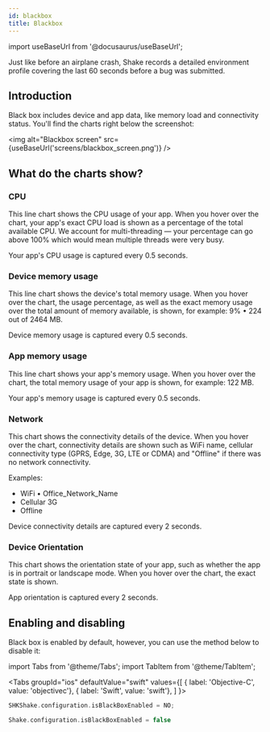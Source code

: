 ```yaml
---
id: blackbox
title: Blackbox
---
```

import useBaseUrl from '@docusaurus/useBaseUrl';

Just like before an airplane crash, Shake records a detailed environment
profile covering the last 60 seconds before a bug was submitted.

## Introduction
Black box includes device and app data, like memory load and connectivity status.
You'll find the charts right below the screenshot:

<img
  alt="Blackbox screen"
  src={useBaseUrl('screens/blackbox_screen.png')}
/>


## What do the charts show?
### CPU
This line chart shows the CPU usage of your app.
When you hover over the chart, your app's exact CPU load is shown as a percentage of the total available CPU.
We account for multi-threading — your percentage can go above 100% which would mean multiple threads were very busy.

Your app's CPU usage is captured every 0.5 seconds.

### Device memory usage
This line chart shows the device's total memory usage.
When you hover over the chart, the usage percentage,
as well as the exact memory usage over the total amount of memory available,
is shown, for example: 9% • 224 out of 2464 MB.

Device memory usage is captured every 0.5 seconds.

### App memory usage
This line chart shows your app's memory usage. When you hover over the chart,
the total memory usage of your app is shown, for example: 122 MB.

Your app's memory usage is captured every 0.5 seconds.

### Network
This chart shows the connectivity details of the device.
When you hover over the chart, connectivity details are shown such as WiFi name,
cellular connectivity type (GPRS, Edge, 3G, LTE or CDMA) and "Offline" if there was no network connectivity.

Examples:
* WiFi • Office_Network_Name
* Cellular 3G
* Offline

Device connectivity details are captured every 2 seconds.

### Device Orientation
This chart shows the orientation state of your app, such as whether the app is in portrait or landscape mode.
When you hover over the chart, the exact state is shown.

App orientation is captured every 2 seconds.

## Enabling and disabling
Black box is enabled by default, however, you can use the method below to disable it:

import Tabs from '@theme/Tabs';
import TabItem from '@theme/TabItem';

<Tabs
  groupId="ios"
  defaultValue="swift"
  values={[
    { label: 'Objective-C', value: 'objectivec'},
    { label: 'Swift', value: 'swift'},
  ]
}>

<TabItem value="objectivec">

```objectivec
SHKShake.configuration.isBlackBoxEnabled = NO;
```

</TabItem>

<TabItem value="swift">

```swift
Shake.configuration.isBlackBoxEnabled = false
```

</TabItem>
</Tabs>
